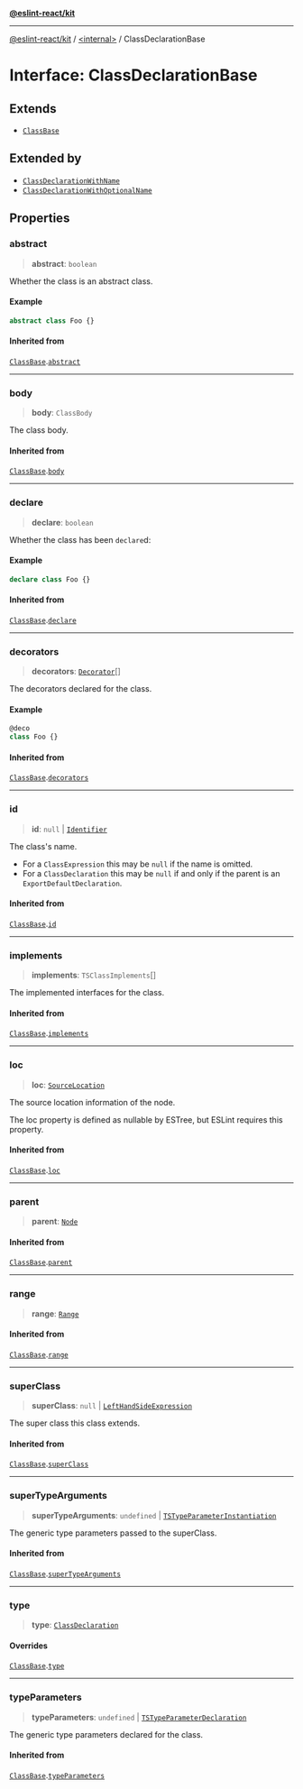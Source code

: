 [**@eslint-react/kit**](../../README.md)

***

[@eslint-react/kit](../../README.md) / [\<internal\>](../README.md) / ClassDeclarationBase

# Interface: ClassDeclarationBase

## Extends

- [`ClassBase`](ClassBase.md)

## Extended by

- [`ClassDeclarationWithName`](ClassDeclarationWithName.md)
- [`ClassDeclarationWithOptionalName`](ClassDeclarationWithOptionalName.md)

## Properties

### abstract

> **abstract**: `boolean`

Whether the class is an abstract class.

#### Example

```ts
abstract class Foo {}
```

#### Inherited from

[`ClassBase`](ClassBase.md).[`abstract`](ClassBase.md#abstract)

***

### body

> **body**: `ClassBody`

The class body.

#### Inherited from

[`ClassBase`](ClassBase.md).[`body`](ClassBase.md#body)

***

### declare

> **declare**: `boolean`

Whether the class has been `declare`d:

#### Example

```ts
declare class Foo {}
```

#### Inherited from

[`ClassBase`](ClassBase.md).[`declare`](ClassBase.md#declare)

***

### decorators

> **decorators**: [`Decorator`](Decorator.md)[]

The decorators declared for the class.

#### Example

```ts
@deco
class Foo {}
```

#### Inherited from

[`ClassBase`](ClassBase.md).[`decorators`](ClassBase.md#decorators)

***

### id

> **id**: `null` \| [`Identifier`](Identifier.md)

The class's name.
- For a `ClassExpression` this may be `null` if the name is omitted.
- For a `ClassDeclaration` this may be `null` if and only if the parent is
  an `ExportDefaultDeclaration`.

#### Inherited from

[`ClassBase`](ClassBase.md).[`id`](ClassBase.md#id)

***

### implements

> **implements**: `TSClassImplements`[]

The implemented interfaces for the class.

#### Inherited from

[`ClassBase`](ClassBase.md).[`implements`](ClassBase.md#implements)

***

### loc

> **loc**: [`SourceLocation`](SourceLocation.md)

The source location information of the node.

The loc property is defined as nullable by ESTree, but ESLint requires this property.

#### Inherited from

[`ClassBase`](ClassBase.md).[`loc`](ClassBase.md#loc)

***

### parent

> **parent**: [`Node`](../type-aliases/Node.md)

#### Inherited from

[`ClassBase`](ClassBase.md).[`parent`](ClassBase.md#parent)

***

### range

> **range**: [`Range`](../type-aliases/Range.md)

#### Inherited from

[`ClassBase`](ClassBase.md).[`range`](ClassBase.md#range)

***

### superClass

> **superClass**: `null` \| [`LeftHandSideExpression`](../type-aliases/LeftHandSideExpression.md)

The super class this class extends.

#### Inherited from

[`ClassBase`](ClassBase.md).[`superClass`](ClassBase.md#superclass)

***

### superTypeArguments

> **superTypeArguments**: `undefined` \| [`TSTypeParameterInstantiation`](TSTypeParameterInstantiation.md)

The generic type parameters passed to the superClass.

#### Inherited from

[`ClassBase`](ClassBase.md).[`superTypeArguments`](ClassBase.md#supertypearguments)

***

### type

> **type**: [`ClassDeclaration`](../README.md#classdeclaration)

#### Overrides

[`ClassBase`](ClassBase.md).[`type`](ClassBase.md#type)

***

### typeParameters

> **typeParameters**: `undefined` \| [`TSTypeParameterDeclaration`](TSTypeParameterDeclaration.md)

The generic type parameters declared for the class.

#### Inherited from

[`ClassBase`](ClassBase.md).[`typeParameters`](ClassBase.md#typeparameters)
